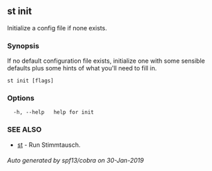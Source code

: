 ## st init

Initialize a config file if none exists.

### Synopsis

If no default configuration file exists, initialize one with some sensible defaults plus some hints of what you'll need to fill in.

```
st init [flags]
```

### Options

```
  -h, --help   help for init
```

### SEE ALSO

* [st](st.md)	 - Run Stimmtausch.

###### Auto generated by spf13/cobra on 30-Jan-2019
